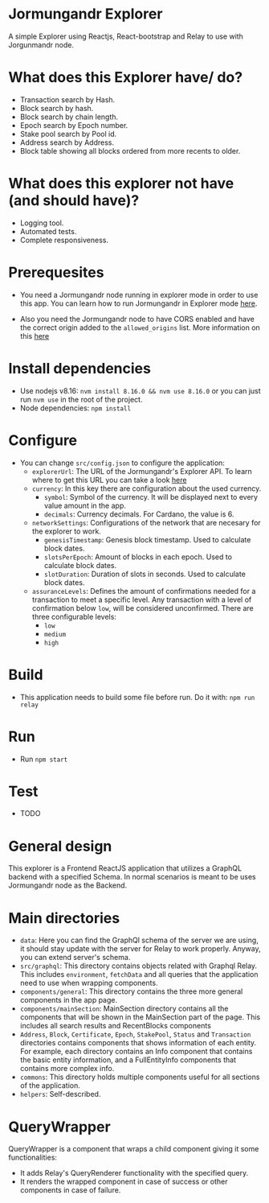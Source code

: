 # Jormungandr Explorer

A simple Explorer using Reactjs, React-bootstrap and Relay to use with Jorgunmandr node.

# What does this Explorer have/ do?

- Transaction search by Hash.
- Block search by hash.
- Block search by chain length.
- Epoch search by Epoch number.
- Stake pool search by Pool id.
- Address search by Address.
- Block table showing all blocks ordered from more recents to older.

# What does this explorer not have (and should have)?

- Logging tool.
- Automated tests.
- Complete responsiveness.

# Prerequesites

- You need a Jormungandr node running in explorer mode in order to use this app. You can learn how to run Jormungandr in Explorer mode [here](https://input-output-hk.github.io/jormungandr/quickstart/04_explorer.html).

- Also you need the Jormungandr node to have CORS enabled and have the correct origin added to the `allowed_origins` list. More information on this [here](https://input-output-hk.github.io/jormungandr/configuration/network.html#rest-interface-configuration)

# Install dependencies

- Use nodejs v8.16: `nvm install 8.16.0 && nvm use 8.16.0` or you can just run `nvm use` in the root of the project.
- Node dependencies: `npm install`

# Configure

- You can change `src/config.json` to configure the application:
  - `explorerUrl`: The URL of the Jormungandr's Explorer API. To learn where to get this URL you can take a look [here](https://input-output-hk.github.io/jormungandr/quickstart/03_rest_api.html)
  - `currency`: In this key there are configuration about the used currency.
    - `symbol`: Symbol of the currency. It will be displayed next to every value amount in the app.
    - `decimals`: Currency decimals. For Cardano, the value is 6.
  - `networkSettings`: Configurations of the network that are necesary for the explorer to work.
    - `genesisTimestamp`: Genesis block timestamp. Used to calculate block dates.
    - `slotsPerEpoch`: Amount of blocks in each epoch. Used to calculate block dates.
    - `slotDuration`: Duration of slots in seconds. Used to calculate block dates.
  - `assuranceLevels`: Defines the amount of confirmations needed for a transaction to meet a specific level. Any transaction with a level of confirmation below `low`, will be considered unconfirmed. There are three configurable levels:
    - `low`
    - `medium`
    - `high`

# Build

- This application needs to build some file before run. Do it with:
  `npm run relay`

# Run

- Run `npm start`

# Test

- TODO

# General design

This explorer is a Frontend ReactJS application that utilizes a GraphQL backend with a specified Schema. In normal scenarios is meant to be uses Jormungandr node as the Backend.

# Main directories

- `data`: Here you can find the GraphQl schema of the server we are using, it should stay update with the server for Relay to work properly. Anyway, you can extend server's schema.
- `src/graphql`: This directory contains objects related with Graphql Relay. This includes `environment`, `fetchData` and all queries that the application need to use when wrapping components.
- `components/general`: This directory contains the three more general components in the app page.
- `components/mainSection`: MainSection directory contains all the components that will be shown in the MainSection part of the page. This includes all search results and RecentBlocks components
- `Address`, `Block`, `Certificate`, `Epoch`, `StakePool`, `Status` and `Transaction` directories contains components that shows information of each entity. For example, each directory contains an Info component that contains the basic entity information, and a FullEntityInfo components that contains more complex info.
- `commons`: This directory holds multiple components useful for all sections of the application.
- `helpers`: Self-described.

# QueryWrapper

QueryWrapper is a component that wraps a child component giving it some functionalities:

- It adds Relay's QueryRenderer functionality with the specified query.
- It renders the wrapped component in case of success or other components in case of failure.
